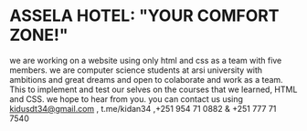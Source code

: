 # ASSELA HOTEL: "YOUR COMFORT ZONE!" 

we are working on a website using only html and css as a team with five members.
we are computer science students at arsi university with ambitions and great dreams and open to colaborate and work as a team.
This to implement and test our selves on the courses that we learned, HTML and CSS.
we hope to hear from you. you can contact us using kidusdt34@gmail.com , t.me/kidan34 ,+251 954 71 0882 & +251 777 71 7540
